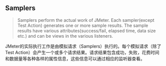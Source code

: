 ## Samplers
>Samplers perform the actual work of JMeter. Each sampler(except Test Action) generates one or more sample results. The sample results have various attributes(success/fail, elapsed time, data size etc.) and can be views in the various listeners.

JMeter的实际执行工作是由模拟请求（Samplers）执行的。每个模拟请求（除了Test Action）会产生一个或多个请求结果。请求结果包含成功，失败，花费时间和数据量等各种各样的属性信息，这些信息可以通过相应的监听器查看。
